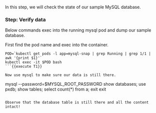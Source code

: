 In this step, we will check the state of our sample MySQL database.

### Step: Verify data

Below commands exec into the running mysql pod and dump our sample database.

First find the pod name and exec into the container.
```
POD=`kubectl get pods -l app=mysql-snap | grep Running | grep 1/1 | awk '{print $1}'`
kubectl exec -it $POD bash
```{{execute T1}}

Now use mysql to make sure our data is still there.
```
mysql --password=$MYSQL_ROOT_PASSWORD
show databases;
use pxdb;
show tables;
select count(*) from a;
exit
exit
```{{execute T1}}

Observe that the database table is still there and all the content intact!
